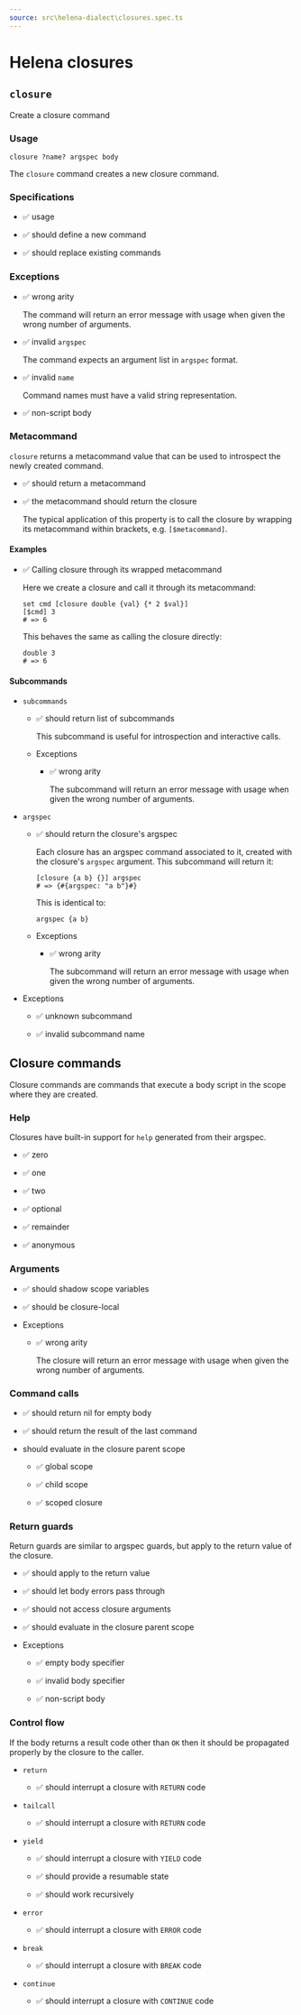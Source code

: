 ```yaml
---
source: src\helena-dialect\closures.spec.ts
---
```

# Helena closures

## `closure`

Create a closure command

### Usage

```lna
closure ?name? argspec body
```

The `closure` command creates a new closure command.

### Specifications

- ✅ usage

- ✅ should define a new command

- ✅ should replace existing commands

### Exceptions

- ✅ wrong arity

  The command will return an error message with usage when given the
  wrong number of arguments.

- ✅ invalid `argspec`

  The command expects an argument list in `argspec` format.

- ✅ invalid `name`

  Command names must have a valid string representation.

- ✅ non-script body

### Metacommand

`closure` returns a metacommand value that can be used to introspect
the newly created command.

- ✅ should return a metacommand

- ✅ the metacommand should return the closure

  The typical application of this property is to call the closure by
  wrapping its metacommand within brackets, e.g. `[$metacommand]`.

#### Examples

- ✅ Calling closure through its wrapped metacommand

  Here we create a closure and call it through its metacommand:

  ```lna
  set cmd [closure double {val} {* 2 $val}]
  [$cmd] 3
  # => 6
  ```

  This behaves the same as calling the closure directly:

  ```lna
  double 3
  # => 6
  ```

#### Subcommands

- `subcommands`

  - ✅ should return list of subcommands

    This subcommand is useful for introspection and interactive
    calls.

  - Exceptions

    - ✅ wrong arity

      The subcommand will return an error message with usage when
      given the wrong number of arguments.

- `argspec`

  - ✅ should return the closure's argspec

    Each closure has an argspec command associated to it, created
    with the closure's `argspec` argument. This subcommand will
    return it:

    ```lna
    [closure {a b} {}] argspec
    # => {#{argspec: "a b"}#}
    ```

    This is identical to:

    ```lna
    argspec {a b}
    ```

  - Exceptions

    - ✅ wrong arity

      The subcommand will return an error message with usage when
      given the wrong number of arguments.

- Exceptions

  - ✅ unknown subcommand

  - ✅ invalid subcommand name

## Closure commands

Closure commands are commands that execute a body script in the scope
where they are created.

### Help

Closures have built-in support for `help` generated from their
argspec.

- ✅ zero

- ✅ one

- ✅ two

- ✅ optional

- ✅ remainder

- ✅ anonymous

### Arguments

- ✅ should shadow scope variables

- ✅ should be closure-local

- Exceptions

  - ✅ wrong arity

    The closure will return an error message with usage when given the
    wrong number of arguments.

### Command calls

- ✅ should return nil for empty body

- ✅ should return the result of the last command

- should evaluate in the closure parent scope

  - ✅ global scope

  - ✅ child scope

  - ✅ scoped closure

### Return guards

Return guards are similar to argspec guards, but apply to the return
value of the closure.

- ✅ should apply to the return value

- ✅ should let body errors pass through

- ✅ should not access closure arguments

- ✅ should evaluate in the closure parent scope

- Exceptions

  - ✅ empty body specifier

  - ✅ invalid body specifier

  - ✅ non-script body

### Control flow

If the body returns a result code other than `OK` then it should be
propagated properly by the closure to the caller.

- `return`

  - ✅ should interrupt a closure with `RETURN` code

- `tailcall`

  - ✅ should interrupt a closure with `RETURN` code

- `yield`

  - ✅ should interrupt a closure with `YIELD` code

  - ✅ should provide a resumable state

  - ✅ should work recursively

- `error`

  - ✅ should interrupt a closure with `ERROR` code

- `break`

  - ✅ should interrupt a closure with `BREAK` code

- `continue`

  - ✅ should interrupt a closure with `CONTINUE` code

